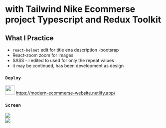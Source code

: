 # with Tailwind  Nike Ecommerse project Typescript and Redux Toolkit

## What I Practice

 - `react-helmet` edit for title ena description
 -bootsrap
 - React-zoom zoom for images 
 - SASS - i edited to used  for only the repeat values
 - it may be continued, has been development as design

### `Deploy` 

<img src="https://www.svgrepo.com/show/376339/netlify.svg" ald="Cloud Image" widt='30' height='30' /> https://modern-ecommerse-website.netlify.app/

### `Screen` </br>

![](screen1.gif)  
![](screen2.gif)
